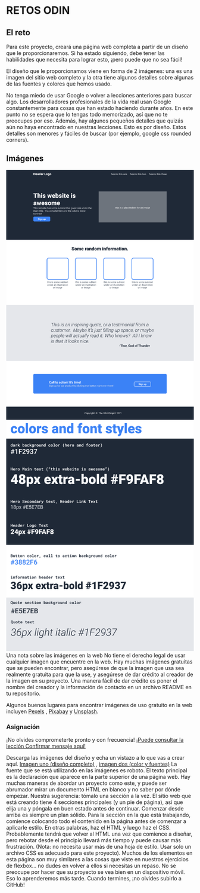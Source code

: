 # RETOS ODIN
## El reto
Para este proyecto, creará una página web completa a partir de un diseño que le proporcionaremos. Si ha estado siguiendo, debe tener las habilidades que necesita para lograr esto, ¡pero puede que no sea fácil!

El diseño que le proporcionamos viene en forma de 2 imágenes: una es una imagen del sitio web completo y la otra tiene algunos detalles sobre algunas de las fuentes y colores que hemos usado.

No tenga miedo de usar Google o volver a lecciones anteriores para buscar algo. Los desarrolladores profesionales de la vida real usan Google constantemente para cosas que han estado haciendo durante años. En este punto no se espera que lo tengas todo memorizado, así que no te preocupes por eso. Además, hay algunos pequeños detalles que quizás aún no haya encontrado en nuestras lecciones. Esto es por diseño. Estos detalles son menores y fáciles de buscar (por ejemplo, google css rounded corners).

## Imágenes


![alt](source/01.png)
![alt](source/02.png)
Una nota sobre las imágenes en la web
No tiene el derecho legal de usar cualquier imagen que encuentre en la web. Hay muchas imágenes gratuitas que se pueden encontrar, pero asegúrese de que la imagen que usa sea realmente gratuita para que la use, y asegúrese de dar crédito al creador de la imagen en su proyecto. Una manera fácil de dar crédito es poner el nombre del creador y la información de contacto en un archivo README en tu repositorio.

Algunos buenos lugares para encontrar imágenes de uso gratuito en la web incluyen [Pexels](https://www.pexels.com/) , [Pixabay](https://pixabay.com/) y [Unsplash](https://unsplash.com/).

### Asignación
¡No olvides comprometerte pronto y con frecuencia! 
[¡Puede consultar la lección Confirmar mensaje aquí!](https://www.theodinproject.com/lessons/foundations-commit-messages)

Descarga las imágenes del diseño y echa un vistazo a lo que vas a crear aquí. [Imagen uno (diseño completo)](https://cdn.statically.io/gh/TheOdinProject/curriculum/81a5d553f4073e593d23a6ab00d50eef8620796d/foundations/html_css/project/imgs/01.png) , [imagen dos (color y fuentes)](https://cdn.statically.io/gh/TheOdinProject/curriculum/81a5d553f4073e593d23a6ab00d50eef8620796d/foundations/html_css/project/imgs/02.png)
La fuente que se está utilizando en las imágenes es roboto.
El texto principal es la declaración que aparece en la parte superior de una página web.
Hay muchas maneras de abordar un proyecto como este, y puede ser abrumador mirar un documento HTML en blanco y no saber por dónde empezar. Nuestra sugerencia: tómalo una sección a la vez. El sitio web que está creando tiene 4 secciones principales (y un pie de página), así que elija una y póngala en buen estado antes de continuar. Comenzar desde arriba es siempre un plan sólido.
Para la sección en la que está trabajando, comience colocando todo el contenido en la página antes de comenzar a aplicarle estilo. En otras palabras, haz el HTML y luego haz el CSS. Probablemente tendrá que volver al HTML una vez que comience a diseñar, pero rebotar desde el principio llevará más tiempo y puede causar más frustración. (Nota: no necesita usar más de una hoja de estilo. Usar solo un archivo CSS es adecuado para este proyecto).
Muchos de los elementos en esta página son muy similares a las cosas que viste en nuestros ejercicios de flexbox... no dudes en volver a ellos si necesitas un repaso.
No se preocupe por hacer que su proyecto se vea bien en un dispositivo móvil. Eso lo aprenderemos más tarde.
Cuando termines, ¡no olvides subirlo a GitHub!